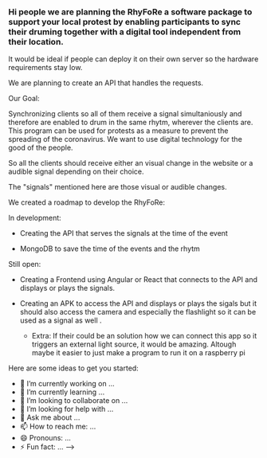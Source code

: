 ### Hi people we are planning the RhyFoRe a software package to support your local protest by enabling participants to sync their druming together with a digital tool independent from their location.

It would be ideal if people can deploy it on their own server so the hardware requirements stay low. 

We are planning to create an API that handles the requests. 

Our Goal: 

Synchronizing clients so all of them receive a signal simultaniously and therefore are enabled to drum in the same rhytm, wherever the clients are. This program can be used for protests as a measure to prevent the spreading of the coronavirus. We want to use digital technology for the good of the people. 

So all the clients should receive either an visual change in the website or a audible signal depending on their choice. 

The "signals" mentioned here are those visual or audible changes.

We created a roadmap to develop the RhyFoRe: 

In development:

- Creating the API that serves the signals at the time of the event

- MongoDB to save the time of the events and the rhytm

Still open:

- Creating a Frontend using Angular or React that connects to the API and displays or plays the signals.

- Creating an APK to access the API and displays or plays the sigals but it should also access the camera and especially the flashlight so it can be used as a signal as well .
  + Extra: If their could be an solution how we can connect this app so it triggers an external light source, it would be amazing. Altough maybe it easier to just           make a program to run it on a raspberry pi  

Here are some ideas to get you started:

- 🔭 I’m currently working on ...
- 🌱 I’m currently learning ...
- 👯 I’m looking to collaborate on ...
- 🤔 I’m looking for help with ...
- 💬 Ask me about ...
- 📫 How to reach me: ...
- 😄 Pronouns: ...
- ⚡ Fun fact: ...
-->
